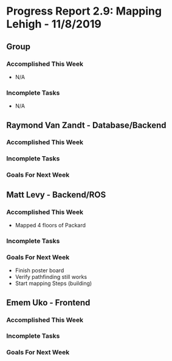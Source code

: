 # Progress Report 2.9:	Mapping Lehigh -		11/8/2019

## Group
### Accomplished This Week
- N/A

### Incomplete Tasks
- N/A

## Raymond Van Zandt - Database/Backend

### Accomplished This Week

### Incomplete Tasks

### Goals For Next Week

## Matt Levy - Backend/ROS

### Accomplished This Week
- Mapped 4 floors of Packard

### Incomplete Tasks

### Goals For Next Week
- Finish poster board
- Verify pathfinding still works
- Start mapping Steps (building)

## Emem Uko - Frontend

### Accomplished This Week

### Incomplete Tasks

### Goals For Next Week
